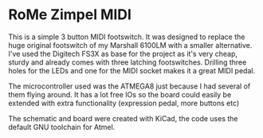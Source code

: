 # RoMe Zimpel MIDI

This is a simple 3 button MIDI footswitch. It was designed to replace the huge original footswitch of my Marshall 6100LM with a smaller alternative. I've used the Digitech FS3X as base for the project as it's very cheap, sturdy and already comes with three latching footswitches. Drilling three holes for the LEDs and one for the MIDI socket makes it a great MIDI pedal.

The microcontroller used was the ATMEGA8 just because I had several of them flying around. It has a lot free IOs so the board could easily be extended with extra functionality (expression pedal, more buttons etc)

The schematic and board were created with KiCad, the code uses the default GNU toolchain for Atmel.
